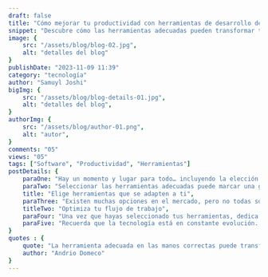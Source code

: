 ```yaml
---
draft: false
title: "Cómo mejorar tu productividad con herramientas de desarrollo de software"
snippet: "Descubre cómo las herramientas adecuadas pueden transformar tu flujo de trabajo como desarrollador."
image: {
    src: "/assets/blog/blog-02.jpg",
    alt: "detalles del blog"
}
publishDate: "2023-11-09 11:39"
category: "tecnología"
author: "Samuyl Joshi"
bigImg: {
    src: "/assets/blog/blog-details-01.jpg",
    alt: "detalles del blog",
}
authorImg: {
    src: "/assets/blog/author-01.png",
    alt: "autor",
}
comments: "05"
views: "05"
tags: ["Software", "Productividad", "Herramientas"]
postDetails: {
    paraOne: "Hay un momento y lugar para todo… incluyendo la elección de herramientas de desarrollo. Por ejemplo: no deberías elegir una herramienta sin evaluar cómo se adapta a tu flujo de trabajo. El propósito principal de cualquier herramienta es simplificar y optimizar tus tareas, lo que significa que debe ser lo más intuitiva y eficiente posible. No querrás elementos innecesarios que compliquen tu proceso.",
    paraTwo: "Seleccionar las herramientas adecuadas puede marcar una gran diferencia en tu productividad. Desde editores de código hasta sistemas de control de versiones, cada herramienta debe alinearse con tus necesidades específicas como desarrollador.",
    title: "Elige herramientas que se adapten a ti",
    paraThree: "Existen muchas opciones en el mercado, pero no todas son ideales para cada proyecto. Evalúa factores como la curva de aprendizaje, la integración con otras herramientas y el soporte de la comunidad antes de tomar una decisión.",
    titleTwo: "Optimiza tu flujo de trabajo",
    paraFour: "Una vez que hayas seleccionado tus herramientas, dedica tiempo a configurarlas correctamente. Automatiza tareas repetitivas, personaliza atajos y asegúrate de que todo esté alineado para maximizar tu eficiencia.",
    paraFive: "Recuerda que la tecnología está en constante evolución. Mantente al día con las últimas actualizaciones y tendencias para asegurarte de que estás utilizando las mejores herramientas disponibles."
}
quotes : {
    quote: "La herramienta adecuada en las manos correctas puede transformar un proyecto ordinario en algo extraordinario.",
    author: "Andrio Domeco"
}
---
```

